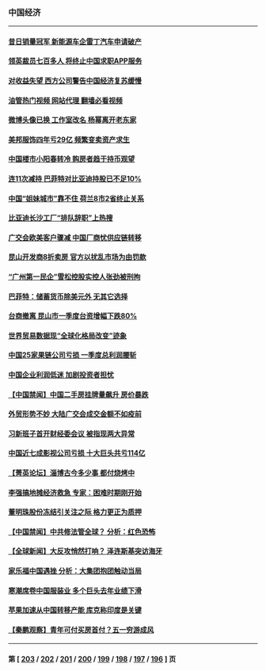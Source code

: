 ### 中国经济
---
#### [昔日销量冠军 新能源车企雷丁汽车申请破产](../../pages/ncid283/n13991886.md?05100045) 
#### [领英裁员七百多人 将终止中国求职APP服务](../../pages/ncid283/n13991767.md?05100045) 
#### [对收益失望 西方公司警告中国经济复苏缓慢](../../pages/ncid283/n13991279.md?05100045) 
#### [油管热门视频 网站代理 翻墙必看视频](http://138.2.39.72:81/youtube.html?epic-marker?05100045)
#### [微博头像已换 工作室改名 杨幂离开老东家](../../pages/ncid283/n13991678.md?05100045) 
#### [美邦服饰四年亏29亿 频繁变卖资产求生](../../pages/ncid283/n13991671.md?05100045) 
#### [中国楼市小阳春转冷 购房者趋于持币观望](../../pages/ncid283/n13991621.md?05100045) 
#### [连11次减持 巴菲特对比亚迪持股已不足10%](../../pages/ncid283/n13991614.md?05100045) 
#### [中国“姐妹城市”靠不住 荷兰8市2省终止关系](../../pages/ncid283/n13991467.md?05100045) 
#### [比亚迪长沙工厂“排队辞职”上热搜](../../pages/ncid283/n13991251.md?05100045) 
#### [广交会欧美客户骤减 中国厂商忧供应链转移](../../pages/ncid283/n13990739.md?05100045) 
#### [昆山开发商8折卖房 官方以扰乱市场为由罚款](../../pages/ncid283/n13990807.md?05100045) 
#### [“广州第一民企”雪松控股实控人张劲被刑拘](../../pages/ncid283/n13990712.md?05100045) 
#### [巴菲特：储蓄货币除美元外 无其它选择](../../pages/ncid283/n13990524.md?05100045) 
#### [台商撤离 昆山市一季度台资增幅下跌80%](../../pages/ncid283/n13990161.md?05100045) 
#### [世界贸易数据现“全球化格局改变”迹象](../../pages/ncid283/n13989803.md?05100045) 
#### [中国25家果链公司亏损 一季度总利润腰斩](../../pages/ncid283/n13989811.md?05100045) 
#### [中国企业利润低迷 加剧投资者担忧](../../pages/ncid283/n13989693.md?05100045) 
#### [【中国禁闻】中国二手房挂牌量飙升 房价暴跌](../../pages/ncid283/n13989155.md?05100045) 
#### [外贸形势不妙 大陆广交会成交金额不如疫前](../../pages/ncid283/n13989343.md?05100045) 
#### [习新班子首开财经委会议 被指现两大异常](../../pages/ncid283/n13989261.md?05100045) 
#### [中国近七成影视公司亏损 十大巨头共亏114亿](../../pages/ncid283/n13989231.md?05100045) 
#### [【菁英论坛】淄博古今多少事 都付烧烤中](../../pages/ncid283/n13989188.md?05100045) 
#### [李强搞地摊经济救急 专家：困难时期刚开始](../../pages/ncid283/n13988908.md?05100045) 
#### [董明珠股份冻结引关注之际 格力更正为质押](../../pages/ncid283/n13988833.md?05100045) 
#### [【中国禁闻】中共修法管全球？ 分析：红色恐怖](../../pages/ncid283/n13988360.md?05100045) 
#### [【全球新闻】大反攻悄然打响？ 泽连斯基突访海牙](../../pages/ncid283/n13988777.md?05100045) 
#### [家乐福中国遇挫 分析：大集团抱团触动当局](../../pages/ncid283/n13988605.md?05100045) 
#### [寒潮席卷中国服装业 多个巨头去年业绩下滑](../../pages/ncid283/n13988419.md?05100045) 
#### [苹果加速从中国转移产能 库克称印度是关键](../../pages/ncid283/n13988511.md?05100045) 
#### [【秦鹏观察】青年可付买房首付？五一穷游成风](../../pages/ncid283/n13988447.md?05100045) 

---
#### 第 [ [203](./203.md?05100045) / [202](./202.md?05100045) / [201](./201.md?05100045) / [200](./200.md?05100045) / [199](./199.md?05100045) / [198](./198.md?05100045) / [197](./197.md?05100045) / [196](./196.md?05100045) ] 页

